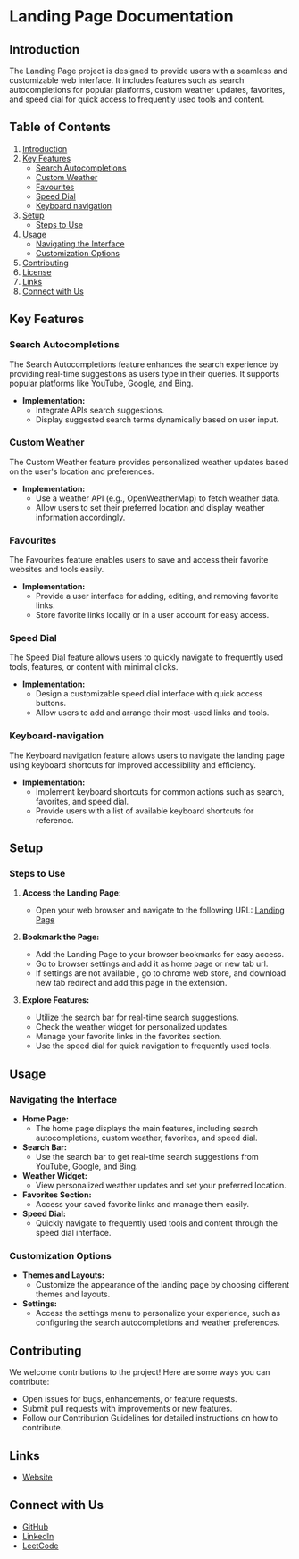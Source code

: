 # Landing Page Documentation

## Introduction
The Landing Page project is designed to provide users with a seamless and customizable web interface. It includes features such as search autocompletions for popular platforms, custom weather updates, favorites, and speed dial for quick access to frequently used tools and content.

## Table of Contents
1. [Introduction](#introduction)
2. [Key Features](#key-features)
   - [Search Autocompletions](#search-autocompletions)
   - [Custom Weather](#custom-weather)
   - [Favourites](#favourites)
   - [Speed Dial](#speed-dial)
   - [Keyboard navigation](#Keyboard-navigation)
3. [Setup](#setup)
   - [Steps to Use](#steps-to-use)
4. [Usage](#usage)
   - [Navigating the Interface](#navigating-the-interface)
   - [Customization Options](#customization-options)
5. [Contributing](#contributing)
6. [License](#license)
7. [Links](#links)
8. [Connect with Us](#connect-with-us)

## Key Features

### Search Autocompletions
The Search Autocompletions feature enhances the search experience by providing real-time suggestions as users type in their queries. It supports popular platforms like YouTube, Google, and Bing.

- **Implementation:**
  - Integrate APIs search suggestions.
  - Display suggested search terms dynamically based on user input.

### Custom Weather
The Custom Weather feature provides personalized weather updates based on the user's location and preferences.

- **Implementation:**
  - Use a weather API (e.g., OpenWeatherMap) to fetch weather data.
  - Allow users to set their preferred location and display weather information accordingly.

### Favourites
The Favourites feature enables users to save and access their favorite websites and tools easily.

- **Implementation:**
  - Provide a user interface for adding, editing, and removing favorite links.
  - Store favorite links locally or in a user account for easy access.

### Speed Dial
The Speed Dial feature allows users to quickly navigate to frequently used tools, features, or content with minimal clicks.

- **Implementation:**
  - Design a customizable speed dial interface with quick access buttons.
  - Allow users to add and arrange their most-used links and tools.

### Keyboard-navigation
The Keyboard navigation feature allows users to navigate the landing page using keyboard shortcuts for improved accessibility and efficiency.
- **Implementation:**
  - Implement keyboard shortcuts for common actions such as search, favorites, and speed dial.
  - Provide users with a list of available keyboard shortcuts for reference.

## Setup

### Steps to Use
1. **Access the Landing Page:**
   - Open your web browser and navigate to the following URL:
     [Landing Page](https://aryansrivastava07.github.io/landing-page/html/)

2. **Bookmark the Page:**
   - Add the Landing Page to your browser bookmarks for easy access.
   - Go to browser settings and add it as home page or new tab url.
   - If settings are not available , go to chrome web store, and download new tab redirect and add this page in the extension.

3. **Explore Features:**
   - Utilize the search bar for real-time search suggestions.
   - Check the weather widget for personalized updates.
   - Manage your favorite links in the favorites section.
   - Use the speed dial for quick navigation to frequently used tools.

## Usage

### Navigating the Interface
- **Home Page:**
  - The home page displays the main features, including search autocompletions, custom weather, favorites, and speed dial.
- **Search Bar:**
  - Use the search bar to get real-time search suggestions from YouTube, Google, and Bing.
- **Weather Widget:**
  - View personalized weather updates and set your preferred location.
- **Favorites Section:**
  - Access your saved favorite links and manage them easily.
- **Speed Dial:**
  - Quickly navigate to frequently used tools and content through the speed dial interface.

### Customization Options
- **Themes and Layouts:**
  - Customize the appearance of the landing page by choosing different themes and layouts.
- **Settings:**
  - Access the settings menu to personalize your experience, such as configuring the search autocompletions and weather preferences.

## Contributing
We welcome contributions to the project! Here are some ways you can contribute:
- Open issues for bugs, enhancements, or feature requests.
- Submit pull requests with improvements or new features.
- Follow our Contribution Guidelines for detailed instructions on how to contribute.

## Links
- [Website](https://aryansrivastava07.github.io/landing-page/html/)

## Connect with Us
- [GitHub](https://github.com/Aryansrivastava07)
- [LinkedIn](https://www.linkedin.com/in/aryan-srivastava-4a1916259/)
- [LeetCode](https://leetcode.com/u/sriaryans100)

